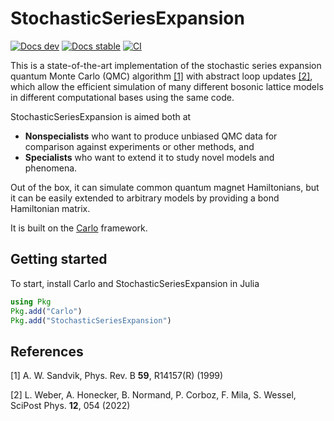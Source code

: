 # StochasticSeriesExpansion
[![Docs dev](https://img.shields.io/badge/docs-latest-blue.svg)](https://lukas.weber.science/StochasticSeriesExpansion.jl/dev/)
[![Docs stable](https://img.shields.io/badge/docs-stable-blue.svg)](https://lukas.weber.science/StochasticSeriesExpansion.jl/stable/)
[![CI](https://github.com/lukas-weber/StochasticSeriesExpansion.jl/workflows/CI/badge.svg)](https://github.com/lukas-weber/StochasticSeriesExpansion.jl/actions)

This is a state-of-the-art implementation of the stochastic series expansion quantum Monte Carlo (QMC) algorithm [[1]](#1) with abstract loop updates [[2]](#2), which allow
the efficient simulation of many different bosonic lattice models in different computational bases using the same code.

StochasticSeriesExpansion is aimed both at
* **Nonspecialists** who want to produce unbiased QMC data for comparison against experiments or other methods,
and
* **Specialists** who want to extend it to study novel models and phenomena.

Out of the box, it can simulate common quantum magnet Hamiltonians, but it can be easily extended to arbitrary models by providing a bond Hamiltonian matrix.

It is built on the [Carlo](https://github.com/lukas-weber/Carlo.jl.git) framework.

## Getting started

To start, install Carlo and StochasticSeriesExpansion in Julia
```julia
using Pkg
Pkg.add("Carlo")
Pkg.add("StochasticSeriesExpansion")
```

## References
<a id="1">[1]</a> A. W. Sandvik, Phys. Rev. B **59**, R14157(R) (1999)

<a id="2">[2]</a> L. Weber, A. Honecker, B. Normand, P. Corboz, F. Mila, S. Wessel, SciPost Phys. **12**, 054 (2022)
